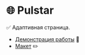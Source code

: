 # 🌐 **Pulstar**

✅ Адаптивная страница.  

- [Демонстрация работы](https://pulstar.pages.dev/) 🔗  
- [Макет](https://www.figma.com/file/q2jzPHwJmrQUOxmBs5rRIo/Pulstar?node-id=0%3A1) ✏️  
